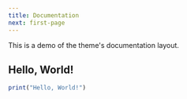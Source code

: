 ```yaml
---
title: Documentation
next: first-page
---
```


This is a demo of the theme's documentation layout.

## Hello, World!

```javascript {filename="main.blk"}
print("Hello, World!")
```
